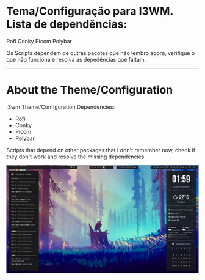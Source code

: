 
# Tema/Configuração para I3WM. Lista de dependências:

Rofi
Conky
Picom
Polybar

Os Scripts dependem de outras pacotes que não lembro agora, verifique o que não funciona e resolva as depedências que faltam.

---

# About the Theme/Configuration

i3wm Theme/Configuration Dependencies:

- Rofi 
- Conky 
- Picom 
- Polybar 

Scripts that depend on other packages that I don't remember now, check if they don't work and resolve the missing dependencies.


![preview](preview.png)
